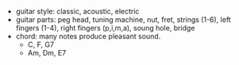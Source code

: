 - guitar style: classic, acoustic, electric
- guitar parts: peg head, tuning machine, nut, fret, strings (1-6), left fingers (1-4), right fingers (p,i,m,a), soung hole, bridge
- chord: many notes produce pleasant sound.
	+ C, F, G7
	+ Am, Dm, E7